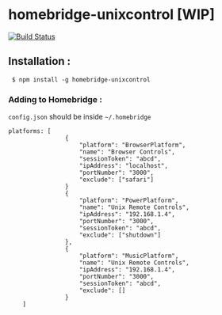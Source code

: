 # homebridge-unixcontrol [WIP]

[![Build Status](https://travis-ci.org/sahilchaddha/homebridge-unixcontrol.svg?branch=master)](https://travis-ci.org/sahilchaddha/homebridge-unixcontrol)

## Installation :

```
 $ npm install -g homebridge-unixcontrol
```

### Adding to Homebridge :

`config.json` should be inside `~/.homebridge`

```
platforms: [
                {
                    "platform": "BrowserPlatform",
                    "name": "Browser Controls",
                    "sessionToken": "abcd",
                    "ipAddress": "localhost",
                    "portNumber": "3000",
                    "exclude": ["safari"]
                }
                {
                    "platform": "PowerPlatform",
                    "name": "Unix Remote Controls",
                    "ipAddress": "192.168.1.4",
                    "portNumber": "3000",
                    "sessionToken": "abcd",
                    "exclude": ["shutdown"]
                },
                {
                    "platform": "MusicPlatform",
                    "name": "Unix Remote Controls",
                    "ipAddress": "192.168.1.4",
                    "portNumber": "3000",
                    "sessionToken": "abcd",
                    "exclude": []
                }
    ]
```